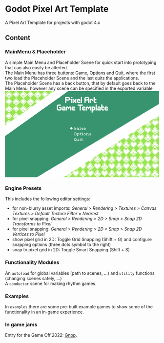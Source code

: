 # Godot Pixel Art Template
A Pixel Art Template for projects with godot 4.x

## Content
### MainMenu & Placeholder
A simple Main Menu and Placeholder Scene for quick start into prototyping that can also easily be alterted. <br>
The Main Menu has three buttons: Game, Options and Quit, where the first two load the Placeholder 
Scene and the last quits the applications. <br>
The Placeholder Scene has a back button, that by default goes back to the Main Menu, however any 
scene can be specified in the exported variable <br>
![Main Menu GIF](./readme/main-menu-mockup.gif)

### Engine Presets
This includes the following editor settings:
- for non-blurry asset imports: *General > Rendering > Textures > Canvas Textures > Default Texture Filter = Nearest*
- for pixel snapping: *General > Rendering > 2D > Snap > Snap 2D Transforms to Pixel*
- for pixel snapping: *General > Rendering > 2D > Snap > Snap 2D Vertices to Pixel*
- show pixel grid in 2D: Toggle Grid Snapping (Shift + G) and configure snapping options (three dots symbol to the right) 
- snap to pixel grid in 2D: Toggle Smart Snapping (Shift + S)

### Functionality Modules
An `autoload` for global variables (path to scenes, ...) and `utility` functions (changing scenes safely, ...) <br>
A `conductor` scene for making rhythm games.

### Examples
In `examples` there are some pre-built example games to show some of the functionality in an in-game experience.

### In game jams
Entry for the Game Off 2022: [Gnop](https://glennorous.itch.io/gnop).